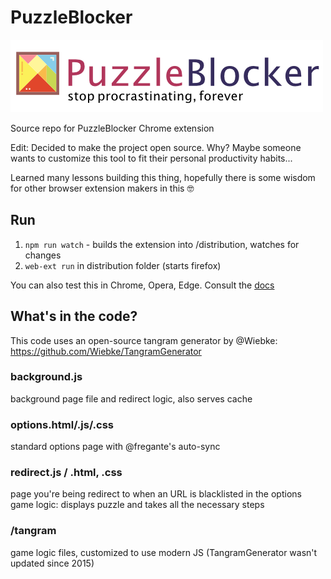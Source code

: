# PuzzleBlocker

![](source/logo.png)

Source repo for PuzzleBlocker Chrome extension

Edit: Decided to make the project open source. Why? Maybe someone wants to customize this tool to fit their personal productivity habits...

Learned many lessons building this thing, hopefully there is some wisdom for other browser extension makers in this 🤓

## Run

1. `npm run watch` - builds the extension into /distribution, watches for changes
2. `web-ext run` in distribution folder (starts firefox)

You can also test this in Chrome, Opera, Edge. Consult the [docs](https://github.com/mozilla/web-ext)

## What's in the code?

This code uses an open-source tangram generator by @Wiebke:
https://github.com/Wiebke/TangramGenerator

### background.js

background page file and redirect logic, also serves cache

### options.html/.js/.css

standard options page with @fregante's auto-sync

### redirect.js / .html, .css

page you're being redirect to when an URL is blacklisted in the options
game logic: displays puzzle and takes all the necessary steps

### /tangram

game logic files, customized to use modern JS (TangramGenerator wasn't updated since 2015)
